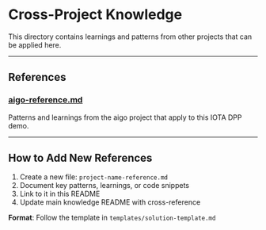 # Cross-Project Knowledge

This directory contains learnings and patterns from other projects that can be applied here.

---

## References

### [aigo-reference.md](./aigo-reference.md)
Patterns and learnings from the aigo project that apply to this IOTA DPP demo.

---

## How to Add New References

1. Create a new file: `project-name-reference.md`
2. Document key patterns, learnings, or code snippets
3. Link to it in this README
4. Update main knowledge README with cross-reference

**Format**: Follow the template in `templates/solution-template.md`

